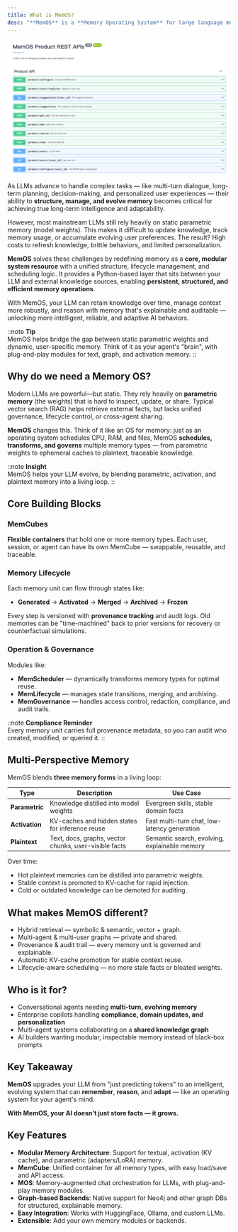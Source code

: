 ```yaml
---
title: What is MemOS?
desc: "**MemOS** is a **Memory Operating System** for large language models (LLMs) and autonomous agents. It treats memory as a **first-class, orchestrated, and explainable resource**, rather than an opaque layer hidden inside model weights."
---
```


![MemOS Architecture](./IMAGES/image_001.png)


As LLMs advance to handle complex tasks — like multi-turn dialogue, long-term planning, decision-making, and personalized user experiences — their ability to **structure, manage, and evolve memory** becomes critical for achieving true long-term intelligence and adaptability.

However, most mainstream LLMs still rely heavily on static parametric memory (model weights). This makes it difficult to update knowledge, track memory usage, or accumulate evolving user preferences. The result? High costs to refresh knowledge, brittle behaviors, and limited personalization.

**MemOS** solves these challenges by redefining memory as a **core, modular system resource** with a unified structure, lifecycle management, and scheduling logic. It provides a Python-based layer that sits between your LLM and external knowledge sources, enabling **persistent, structured, and efficient memory operations**.

With MemOS, your LLM can retain knowledge over time, manage context more robustly, and reason with memory that's explainable and auditable — unlocking more intelligent, reliable, and adaptive AI behaviors.


::note
**Tip**<br>  MemOS helps bridge the gap between static parametric weights and dynamic, user-specific memory.
  Think of it as your agent's "brain", with plug-and-play modules for text, graph, and activation memory.
::

## Why do we need a Memory OS?

Modern LLMs are powerful—but static.
They rely heavily on **parametric memory** (the weights) that is hard to inspect, update, or share.
Typical vector search (RAG) helps retrieve external facts, but lacks unified governance, lifecycle control, or cross-agent sharing.

**MemOS** changes this.
Think of it like an OS for memory:
just as an operating system schedules CPU, RAM, and files, MemOS **schedules,
transforms, and governs** multiple memory types — from parametric weights to ephemeral caches to plaintext, traceable knowledge.

::note
**Insight**<br>  MemOS helps your LLM evolve, by blending parametric, activation, and plaintext memory into a living loop.
::


## Core Building Blocks
### MemCubes

**Flexible containers** that hold one or more memory types.
Each user, session, or agent can have its own MemCube — swappable, reusable, and traceable.

### Memory Lifecycle

Each memory unit can flow through states like:

- **Generated** → **Activated** → **Merged** → **Archived** → **Frozen**

Every step is versioned with **provenance tracking** and audit logs.
Old memories can be "time-machined" back to prior versions for recovery or counterfactual simulations.


### Operation & Governance

Modules like:

- **MemScheduler** — dynamically transforms memory types for optimal reuse.
- **MemLifecycle** — manages state transitions, merging, and archiving.
- **MemGovernance** — handles access control, redaction, compliance, and audit trails.


::note
**Compliance Reminder**<br>    Every memory unit carries full provenance metadata, so you can audit who created, modified, or queried it.
::


## Multi-Perspective Memory

MemOS blends **three memory forms** in a living loop:

| Type           | Description                                          | Use Case                                       |
|----------------| ---------------------------------------------------- | ---------------------------------------------- |
| **Parametric** | Knowledge distilled into model weights               | Evergreen skills, stable domain facts          |
| **Activation** | KV-caches and hidden states for inference reuse      | Fast multi-turn chat, low-latency generation   |
| **Plaintext**  | Text, docs, graphs, vector chunks, user-visible facts| Semantic search, evolving, explainable memory  |

Over time:

- Hot plaintext memories can be distilled into parametric weights.
- Stable context is promoted to KV-cache for rapid injection.
- Cold or outdated knowledge can be demoted for auditing.


## What makes MemOS different?

- Hybrid retrieval — symbolic & semantic, vector + graph.
- Multi-agent & multi-user graphs — private and shared.
- Provenance & audit trail — every memory unit is governed and explainable.
- Automatic KV-cache promotion for stable context reuse.
- Lifecycle-aware scheduling — no more stale facts or bloated weights.


## Who is it for?

- Conversational agents needing **multi-turn, evolving memory**
- Enterprise copilots handling **compliance, domain updates, and personalization**
- Multi-agent systems collaborating on a **shared knowledge graph**
- AI builders wanting modular, inspectable memory instead of black-box prompts

## Key Takeaway

**MemOS** upgrades your LLM from "just predicting tokens"
to an intelligent, evolving system that can **remember**, **reason**, and **adapt** —
like an operating system for your agent's mind.

**With MemOS, your AI doesn't just store facts — it grows.**

## Key Features

- **Modular Memory Architecture**: Support for textual, activation (KV cache), and parametric (adapters/LoRA) memory.
- **MemCube**: Unified container for all memory types, with easy load/save and API access.
- **MOS**: Memory-augmented chat orchestration for LLMs, with plug-and-play memory modules.
- **Graph-based Backends**: Native support for Neo4j and other graph DBs for structured, explainable memory.
- **Easy Integration**: Works with HuggingFace, Ollama, and custom LLMs.
- **Extensible**: Add your own memory modules or backends.
